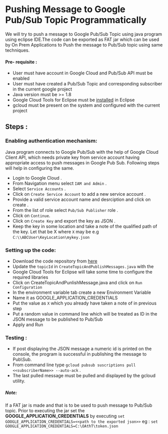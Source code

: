 # Pushing Message to Google Pub/Sub Topic Programmatically

We will try to push a message to Google Pub/Sub Topic using java program using eclipse IDE.The code can be exported as FAT jar which can be used by On Prem Applications to Push the message to Pub/Sub topic using same techniques.

#### Pre- requisite :
- User must have account in Google Cloud and Pub/Sub API must be enabled
- User must have created a Pub/Sub Topic  and corresponding subscriber in the current google project
- Java version must be >= 1.8
- Google Cloud Tools for Eclipse must be <a href="https://cloud.google.com/eclipse/docs/quickstart">installed</a> in Eclipse
- gcloud must be present on the system and configured with the current project 

## Steps :

###  Enabling authentication mechanism:
Java program connects to Google Pub/Sub with the help of Google Cloud Client API, which needs private key from service account having appropriate access to push messages in Google Pub Sub. Following steps will help in configuring the same.

- Login to Google Cloud .
- From Navigation menu select `IAM and Admin` .
- Select `Service Accounts` .
- Click on `Create Service Account` to add a new service account .
- Provide a valid service account name and desrciption and click on create .
- From the list of role select `Pub/Sub Publisher` role .
- Click on `Continue`.
- Click on `Create Key` and export the key as JSON .
- Keep the key in some location and take a note of the qualified path of the key. Let that be X where `X` may be e.g `C:\\ABCUser\KeyLocation\mykey.json`

###  Setting up the code:
- Download the code repository from <a href="https://github.com/mart3051/PushToPubSub.git"> here</a>
- Update the `topicId` in `CreateTopicAndPublishMessages.java` with the
- Google Cloud Tools for Eclipse will take some time to configure the required libraries
- Click on CreateTopicAndPunlishMessage.java and click on `Run Configuration`
- In the environment variable tab create a new Environment Variable 
- Name it as GOOGLE_APPLICATION_CREDENTIALS
- Put the value as `X` which you already have taken a note of in previous step
- Put a random value in command line which will be treated as ID in the JSON message to be published to Pub/Sub
- Apply and Run

###  Testing :
- If post displaying the JSON message a numeric id is printed on the console, the program is successful in publishing the message to    Pub\Sub.
- From command line type `gcloud pubsub suscriptions pull <<subscriberName>> --auto-ack` .
- The last pulled message must be pulled and displayed by the gcloud utility.


##### Note:
If a FAT jar is made and that is to be used to push message to Pub/Sub topic. Prior to executing the jar set the **GOOGLE_APPLICATION_CREDENTIALS** by executing `set GOOGLE_APPLICATION_CREDENTIALS=<<path to the exported json>>`
eg : `set GOOGLE_APPLICATION_CREDENTIALS=C:\OAthT\token.json`
